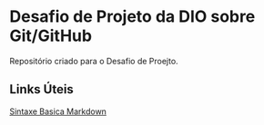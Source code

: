 # Desafio de Projeto da DIO sobre Git/GitHub
Repositório criado para o Desafio de Proejto.

## Links Úteis
[Sintaxe Basica Markdown](https://www.markdownguide.org/basic-syntax/)

